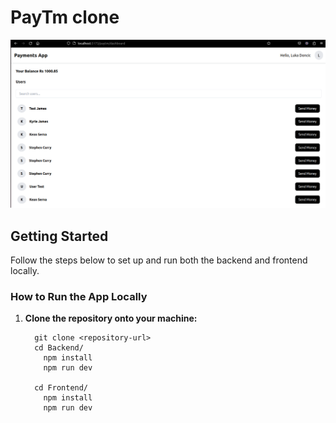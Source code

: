 # PayTm clone 

![Final Output](Frontend/public/finalOutput.png)

## Getting Started

Follow the steps below to set up and run both the backend and frontend locally.

### How to Run the App Locally

1. **Clone the repository onto your machine:**
   ```
     git clone <repository-url>
     cd Backend/
       npm install
       npm run dev

     cd Frontend/
       npm install
       npm run dev
   ```
